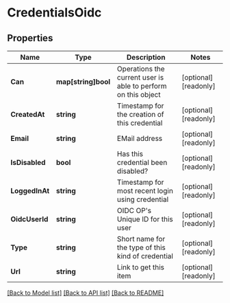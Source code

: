# CredentialsOidc

## Properties

Name | Type | Description | Notes
------------ | ------------- | ------------- | -------------
**Can** | **map[string]bool** | Operations the current user is able to perform on this object | [optional] [readonly] 
**CreatedAt** | **string** | Timestamp for the creation of this credential | [optional] [readonly] 
**Email** | **string** | EMail address | [optional] [readonly] 
**IsDisabled** | **bool** | Has this credential been disabled? | [optional] [readonly] 
**LoggedInAt** | **string** | Timestamp for most recent login using credential | [optional] [readonly] 
**OidcUserId** | **string** | OIDC OP&#39;s Unique ID for this user | [optional] [readonly] 
**Type** | **string** | Short name for the type of this kind of credential | [optional] [readonly] 
**Url** | **string** | Link to get this item | [optional] [readonly] 

[[Back to Model list]](../README.md#documentation-for-models) [[Back to API list]](../README.md#documentation-for-api-endpoints) [[Back to README]](../README.md)


